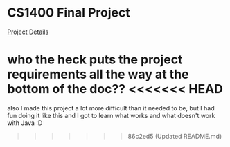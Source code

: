 # CS1400 Final Project

[Project Details](https://github.com/PlainOlSoapBar/CS1400FinalProject/files/15227615/CS.1400.Final.Project.pdf)

who the heck puts the project requirements all the way at the bottom of the doc??
<<<<<<< HEAD
=======
also I made this project a lot more difficult than it needed to be, but I had fun doing it like this and I got to learn what works and what doesn't work with Java :D
>>>>>>> 86c2ed5 (Updated README.md)

